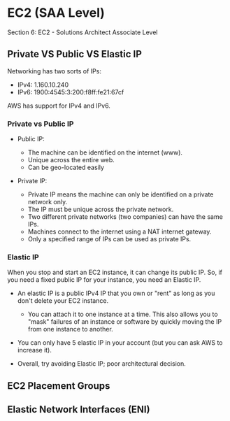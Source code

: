 # EC2 (SAA Level)

Section 6: EC2 - Solutions Architect Associate Level

## Private VS Public VS Elastic IP

Networking has two sorts of IPs:

- IPv4: 1.160.10.240
- IPv6: 1900:4545:3:200:f8ff:fe21:67cf

AWS has support for IPv4 and IPv6.

### Private vs Public IP

- Public IP:
  - The machine can be identified on the internet (www).
  - Unique across the entire web.
  - Can be geo-located easily

- Private IP:
  - Private IP means the machine can only be identified on a private network only.
  - The IP must be unique across the private network.
  - Two different private networks (two companies) can have the same IPs.
  - Machines connect to the internet using a NAT internet gateway.
  - Only a specified range of IPs can be used as private IPs.

### Elastic IP

When you stop and start an EC2 instance, it can change its public IP. So, if you need a fixed public IP for your instance, you need an Elastic IP.

- An elastic IP is a public IPv4 IP that you own or "rent" as long as you don't delete your EC2 instance.
  - You can attach it to one instance at a time. This also allows you to "mask" failures of an instance or software by quickly moving the IP from one instance to another.

- You can only have 5 elastic IP in your account (but you can ask AWS to increase it).

- Overall, try avoiding Elastic IP; poor architectural decision.

## EC2 Placement Groups

## Elastic Network Interfaces (ENI)

